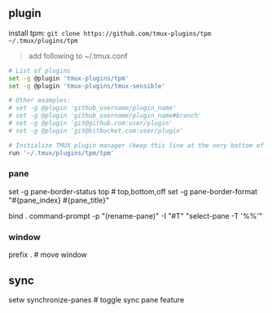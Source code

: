 
## plugin
install tpm:
`git clone https://github.com/tmux-plugins/tpm ~/.tmux/plugins/tpm`
> add following to ~/.tmux.conf
```sh
# List of plugins
set -g @plugin 'tmux-plugins/tpm'
set -g @plugin 'tmux-plugins/tmux-sensible'

# Other examples:
# set -g @plugin 'github_username/plugin_name'
# set -g @plugin 'github_username/plugin_name#branch'
# set -g @plugin 'git@github.com:user/plugin'
# set -g @plugin 'git@bitbucket.com:user/plugin'

# Initialize TMUX plugin manager (keep this line at the very bottom of tmux.conf)
run '~/.tmux/plugins/tpm/tpm'
```

### pane
set -g pane-border-status top # top,bottom,off
set -g pane-border-format "#{pane_index} #{pane_title}"
<!-- bind command prompt https://unix.stackexchange.com/questions/564618/set-tmux-pane-title-to-user-defined-if-exists-else-current-working-file-or-dire -->
bind . command-prompt -p "(rename-pane)" -I "#T" "select-pane -T '%%'"

### window
prefix . # move window

## sync
setw synchronize-panes  # toggle sync pane feature
